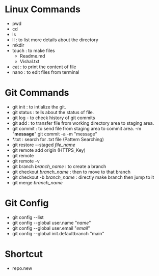 # Linux Commands
- pwd
- cd
- ls
- ll : to list more details about the directory
- mkdir
- touch : to make files
  - Readme.md
  - Vishal.txt
- cat : to print the content of file
- nano : to edit files from terminal

# Git Commands
- git init : to intialize the git.
- git status : tells about the status of file.
- git log - to check history of git commits
- git add : to transfer file from working directory area to staging area.
- git commit :
  to send file from staging area to commit area.
  -m "__message__"
  git commit -a -m "message"
- *.txt : search for .txt file (Pattern Searching)
- git restore --staged _file_name_ 
- git remote add origin (HTTPS_Key)
- git remote
- git remote -v
- git branch _branch_name_ : to create a branch
- git checkout _branch_name_ : then to move to that branch
- git checkout -b _branch_name_ : directly make branch then jump to it
- git merge  _branch_name_

  
# Git Config
- git config --list
- git config --global user.name "_name_"
- git config --global user.email "_email_"
- git config --global init.defaultbranch "main"

# Shortcut
- repo.new

